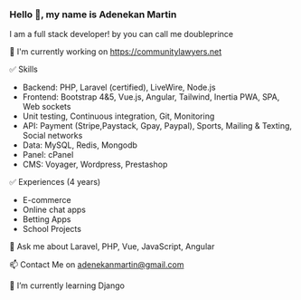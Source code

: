 
### Hello 👋, my name is Adenekan Martin
I am a full stack developer! by you can call me doubleprince

🔭 I'm currently working on https://communitylawyers.net 

✅ Skills
- Backend: PHP, Laravel (certified), LiveWire,  Node.js
- Frontend: Bootstrap 4&5, Vue.js, Angular, Tailwind, Inertia
PWA, SPA, Web sockets
- Unit testing, Continuous integration, Git, Monitoring
- API: Payment (Stripe,Paystack, Gpay, Paypal), Sports, Mailing & Texting, Social networks
- Data: MySQL, Redis, Mongodb
- Panel: cPanel
- CMS: Voyager, Wordpress, Prestashop

✅ Experiences (4 years)
- E-commerce
- Online chat apps
- Betting Apps
- School Projects

💬 Ask me about Laravel, PHP, Vue, JavaScript, Angular

📫 Contact Me on adenekanmartin@gmail.com

🌱 I’m currently learning Django

